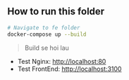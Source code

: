 ## How to run this folder

```bash
# Navigate to fe folder
docker-compose up --build
```

> Build se hoi lau

- Test Nginx: [http://localhost:80](http://localhost:80)
- Test FrontEnd: [http://localhost:3100](http://localhost:3100)